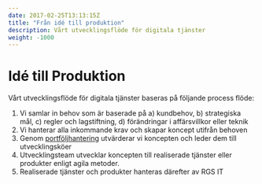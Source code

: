 ```yaml
---
date: 2017-02-25T13:13:15Z
title: "Från idé till produktion"
description: Vårt utvecklingsflöde för digitala tjänster
weight: -1000
---
```


# Idé till Produktion

Vårt utvecklingsflöde för digitala tjänster baseras på följande process flöde:

1. Vi samlar in behov som är baserade på a) kundbehov, b) strategiska mål, c) regler och lagstiftning, d) förändringar i affärsvillkor eller teknik
2. Vi hanterar alla inkommande krav och skapar koncept utifrån behoven
3. Genom [portföljhantering](https://regionhalland.visualstudio.com/Region%20Halland/_boards/board/t/Portfolio%20Management/Epics) utvärderar vi koncepten och leder dem till utvecklingsköer
4. Utvecklingsteam utvecklar koncepten till realiserade tjänster eller produkter enligt agila metoder.
5. Realiserade tjänster och produkter hanteras därefter av RGS IT
